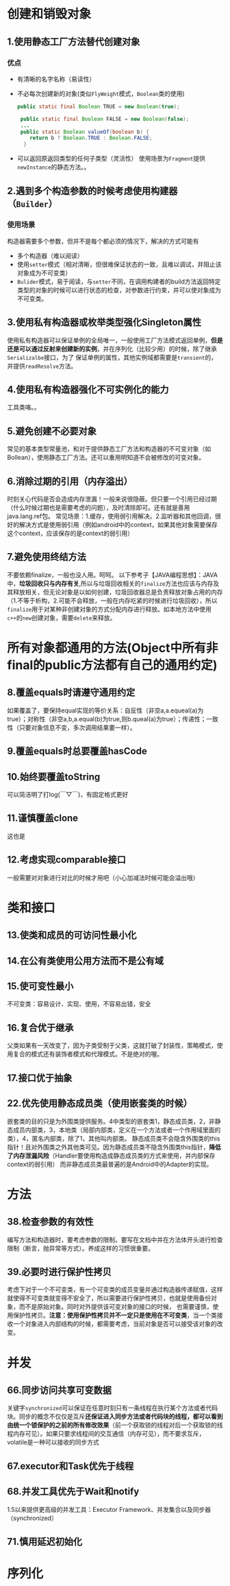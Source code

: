 # 创建和销毁对象

## 1.使用静态工厂方法替代创建对象

### 优点

- 有清晰的名字名称（易读性）
- 不必每次创建新的对象(类似`FlyWeight`模式，`Boolean`类的使用)

  ```java
  public static final Boolean TRUE = new Boolean(true);

   public static final Boolean FALSE = new Boolean(false);
   ...
   public static Boolean valueOf(boolean b) {
      return b ? Boolean.TRUE : Boolean.FALSE;
    }
  ```

- 可以返回原返回类型的任何子类型（灵活性） 使用场景为`Fragment`提供`newInstance`的静态方法。。

## 2.遇到多个构造参数的时候考虑使用构建器（`Builder`）

### 使用场景

构造器需要多个参数，但并不是每个都必须的情况下，解决的方式可能有

- 多个构造器（难以阅读）
- 使用`setter`模式（相对清晰，但很难保证状态的一致，且难以调试，并阻止该对象成为不可变类）
- `Bulider`模式，易于阅读，与`setter`不同，在调用构建者的build方法返回特定类型的对象的时候可以进行状态的检查，对参数进行约束，并可以使对象成为不可变类。

## 3.使用私有构造器或枚举类型强化Singleton属性

使用私有构造器可以保证单例的全局唯一，一般使用工厂方法模式返回单例，**但是还是可以通过反射来创建新的实例**，并在序列化（比较少用）的时候，除了继承`Serializalbe`接口，为了 保证单例的属性，其他实例域都需要是`transient`的，并提供`readResolve`方法。

## 4.使用私有构造器强化不可实例化的能力

工具类咯。。

## 5.避免创建不必要对象

常见的基本类型常量池，和对于提供静态工厂方法和构造器的不可变对象（如Bollean），使用静态工厂方法。还可以重用明知道不会被修改的可变对象。

## 6.消除过期的引用（内存溢出）

时刻关心代码是否会造成内存泄漏！一般来说很隐蔽。但只要一个引用已经过期（什么时候过期也是需要考虑的问题），及时清除即可。还有就是善用java.lang.ref包。 常见场景：1.缓存，使用弱引用解决。2.监听器和其他回调，很好的解决方式是使用弱引用（例如android中的context，如果其他对象需要保存这个context，应该保存的是context的弱引用）

## 7.避免使用终结方法

不要依赖finalize，一般也没人用。呵呵。 以下参考子【JAVA编程思想】：JAVA中，**垃圾回收只与内存有关**,所以与垃圾回收相关的`finalize`方法也应该与内存及其释放相关，但无论对象是以如何创建，垃圾回收器总是负责释放对象占用的内存（1.不等于析构，2.可能不会释放，一般在内存吃紧的时候进行垃圾回收），所以`finalize`用于对某种非创建对象的方式分配内存进行释放。如本地方法中使用`c++`的`new`创建对象，需要`delete`来释放。

# 所有对象都通用的方法(Object中所有非final的public方法都有自己的通用约定)

## 8.覆盖equals时请遵守通用约定

如果覆盖了，要保持equal实现的等价关系：自反性（非空a,a.equeal(a)为true）；对称性（非空a,b,a.equal(b)为true,则b.queal(a)为true）；传递性；一致性（只要对象信息不变，多次调用结果要一样）。

## 9.覆盖equals时总要覆盖hasCode

## 10.始终要覆盖toString

可以简洁明了打log(￣▽￣)，有固定格式更好

## 11.谨慎覆盖clone

这也是

## 12.考虑实现comparable接口

一般需要对对象进行对比的时候才用吧（小心加减法时候可能会溢出哦）

# 类和接口

## 13.使类和成员的可访问性最小化

## 14.在公有类使用公用方法而不是公有域

## 15.使可变性最小

不可变类：容易设计、实现、使用，不容易出错，安全

## 16.复合优于继承

父类如果有一天改变了，因为子类受制于父类，这就打破了封装性，策略模式，使用复合的模式还有装饰者模式和代理模式。不是绝对的喔。

## 17.接口优于抽象

## 22.优先使用静态成员类（使用嵌套类的时候）

嵌套类的目的只是为外围类提供服务。4中类型的嵌套类1，静态成员类，2，非静态成员内部类，3，本地类（局部内部类，定义在一个方法或者一个作用域里面的类），4，匿名内部类，除了1，其他叫内部类。 静态成员类不会隐含外围类的this指针！且对外围类之外其他类可见。因为静态成员类不隐含外围类this指针，**降低了内存泄漏风险**（Handler要使用构造成静态成员类的方式来使用，并内部保存context的弱引用） 而非静态成员类最普遍的是Android中的Adapter的实现。

# 方法

## 38.检查参数的有效性

编写方法和构造器时，要考虑参数的限制。要写在文档中并在方法体开头进行检查限制（断言，抛异常等方式）。养成这样的习惯很重要。

## 39.必要时进行保护性拷贝

考虑下对于一个不可变类，有一个可变类的成员变量并通过构造器传递赋值，这样就使得不可变类就变得不安全了，所以需要进行保护性拷贝，也就是使用备份对象，而不是原始对象。同时对外提供该可变对象的接口的时候， 也需要谨慎，使用保护性拷贝。**注意：使用保护性拷贝并不一定只是使用在不可变类**，当一个类接收一个对象进入内部结构的时候，都需要考虑，当前对象是否可以接受该对象的改变。

# 并发

## 66.同步访问共享可变数据

关键字`synchronized`可以保证在任意时刻只有一条线程在执行某个方法或者代码块。同步的概念不仅仅是互斥**还保证进入同步方法或者代码块的线程，都可以看到由统一个锁保护的之前的所有修改效果**（前一个获取锁的线程对后一个获取锁的线程内存可见）。如果只要求线程间的交互通信（内存可见），而不要求互斥，volatile是一种可以接收的同步方式

## 67.executor和Task优先于线程

## 68.并发工具优先于Wait和notify

1.5以来提供更高级的并发工具：Executor Framework、并发集合以及同步器（synchronized）

## 71.慎用延迟初始化

# 序列化
